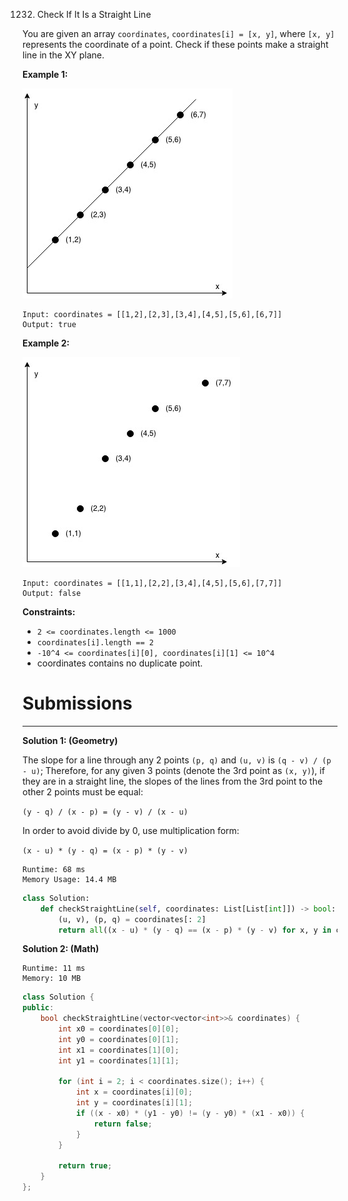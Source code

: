 1232. Check If It Is a Straight Line

You are given an array `coordinates`, `coordinates[i] = [x, y]`, where `[x, y]` represents the coordinate of a point. Check if these points make a straight line in the XY plane.

**Example 1:**

![1232_untitled-diagram-2](img/1232_untitled-diagram-2.jpg)

```
Input: coordinates = [[1,2],[2,3],[3,4],[4,5],[5,6],[6,7]]
Output: true
```

**Example 2:**

![1232_untitled-diagram-1](img/1232_untitled-diagram-1.jpg)

```
Input: coordinates = [[1,1],[2,2],[3,4],[4,5],[5,6],[7,7]]
Output: false
```

**Constraints:**

* `2 <= coordinates.length <= 1000`
* `coordinates[i].length == 2`
* `-10^4 <= coordinates[i][0], coordinates[i][1] <= 10^4`
* coordinates contains no duplicate point.

# Submissions
---
**Solution 1: (Geometry)**

The slope for a line through any 2 points `(p, q)` and `(u, v)` is `(q - v) / (p - u)`; Therefore, for any given 3 points (denote the 3rd point as `(x, y)`), if they are in a straight line, the slopes of the lines from the 3rd point to the other 2 points must be equal:

`(y - q) / (x - p) = (y - v) / (x - u)`

In order to avoid divide by 0, use multiplication form:

`(x - u) * (y - q) = (x - p) * (y - v)`

```
Runtime: 68 ms
Memory Usage: 14.4 MB
```
```python
class Solution:
    def checkStraightLine(self, coordinates: List[List[int]]) -> bool:
        (u, v), (p, q) = coordinates[: 2]
        return all((x - u) * (y - q) == (x - p) * (y - v) for x, y in coordinates)
```

**Solution 2: (Math)**
```
Runtime: 11 ms
Memory: 10 MB
```
```c++
class Solution {
public:
    bool checkStraightLine(vector<vector<int>>& coordinates) {
        int x0 = coordinates[0][0];
        int y0 = coordinates[0][1];
        int x1 = coordinates[1][0];
        int y1 = coordinates[1][1];
        
        for (int i = 2; i < coordinates.size(); i++) {
            int x = coordinates[i][0];
            int y = coordinates[i][1];
            if ((x - x0) * (y1 - y0) != (y - y0) * (x1 - x0)) {
                return false;
            }
        }
        
        return true;
    }
};
```
